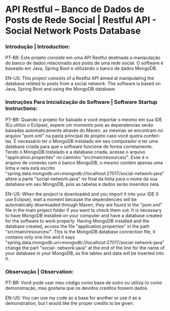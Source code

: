 # API Restful – Banco de Dados de Posts de Rede Social | Restful API - Social Network Posts Database

### Introdução | Introduction:

PT-BR: Este projeto consiste em uma API Restful destinada a manipulação do banco de dados relacionado aos posts de uma  rede social. O software é baseado em Java, Spring Boot e utilizando o banco de dados MongoDB. 

EN-US: This project consists of a Restful API aimed at manipulating the database related to posts from a social network. The software is based on Java, Spring Boot and using the MongoDB database.

### Instruções Para Inicialização do Software | Software Startup Instructions:

PT-BR: Quando o projeto for baixado e você importar o mesmo em sua IDE (Eu utilizo o Eclipse), espere um momento pois as dependencias serão baixadas automaticamente através do Maven, as mesmas se encontram no arquivo "pom.xml" na pasta principal do projeto caso você queira conferi-las.
É necessário ter o MongoDB instalado em seu computador e ter uma database criada para que o software funcione de forma corretamente. Tendo o MongoDB instalado e a database criada, acesse o arquivo "application.properties" no caminho "src/main/resources/". Esse é o arquivo de conexão com o banco MongoDB, o mesmo contém  apenas uma linha e nela está escrito "spring.data.mongodb.uri=mongodb://localhost:27017/social-network-java" altere a parte "social-network-java" no final da linha para o nome da sua database em seu MongoDB, pois as tabelas e dados serão inseridos nela.

EN-US: When the project is downloaded and you import it into your IDE (I use Eclipse), wait a moment because the dependencies will be automatically downloaded through Maven, they are found in the "pom.xml" file in the main project folder if you want to check them out.
It is necessary to have MongoDB installed on your computer and have a database created for the software to work properly. Having MongoDB installed and the database created, access the file "application.properties" in the path "src/main/resources/". This is the MongoDB database connection file, it contains only one line and it says "spring.data.mongodb.uri=mongodb://localhost:27017/social-network-java" change the part "social- network-java" at the end of the line for the name of your database in your MongoDB, as the tables and data will be inserted into it.

### Observação | Observation:

PT-BR: Você pode usar meu código como base de outro ou utiliza-lo como demonstração, mas gostaria que os devidos creditos fossem dados.

EN-US: You can use my code as a base for another or use it as a demonstration, but I would like the proper credits to be given.
